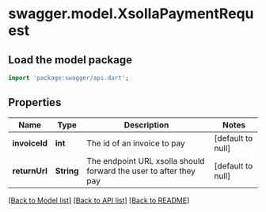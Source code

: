 # swagger.model.XsollaPaymentRequest

## Load the model package
```dart
import 'package:swagger/api.dart';
```

## Properties
Name | Type | Description | Notes
------------ | ------------- | ------------- | -------------
**invoiceId** | **int** | The id of an invoice to pay | [default to null]
**returnUrl** | **String** | The endpoint URL xsolla should forward the user to after they pay | [default to null]

[[Back to Model list]](../README.md#documentation-for-models) [[Back to API list]](../README.md#documentation-for-api-endpoints) [[Back to README]](../README.md)


